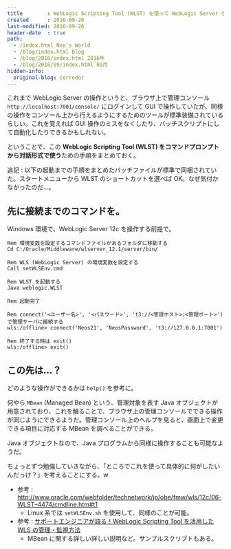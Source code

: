 ```yaml
---
title        : WebLogic Scripting Tool (WLST) を使って WebLogic Server をコンソールから操作する
created      : 2016-09-26
last-modified: 2016-09-26
header-date  : true
path:
  - /index.html Neo's World
  - /blog/index.html Blog
  - /blog/2016/index.html 2016年
  - /blog/2016/09/index.html 09月
hidden-info:
  original-blog: Corredor
---
```


これまで WebLogic Server の操作というと、ブラウザ上で管理コンソール `http://localhost:7001/console/` にログインして GUI で操作していたが、同様の操作をコンソール上から行えるようにするためのツールが標準装備されているらしい。これを覚えれば GUI 操作のミスをなくしたり、バッチスクリプトにして自動化したりできるかもしれない。

ということで、この **WebLogic Scripting Tool (WLST) をコマンドプロンプトから対話形式で使う**ための手順をまとめておく。

追記 : 以下の起動までの手順をまとめたバッチファイルが標準で同梱されていた。スタートメニューから WLST のショートカットを選べば OK。なぜ気付かなかったのだ…。

## 先に接続までのコマンドを。

Windows 環境で、WebLogic Server 12c を操作する前提で。

```batch
Rem 環境変数を設定するコマンドファイルがあるフォルダに移動する
Cd C:/Oracle/Middleware/wlserver_12.1/server/bin/

Rem WLS (WebLogic Server) の環境変数を設定する
Call setWLSEnv.cmd

Rem WLST を起動する
Java weblogic.WLST

Rem 起動完了

Rem connect('<ユーザー名>', '<パスワード>', 't3://<管理ホスト>:<管理ポート>') で管理サーバに接続する
wls:/offline> connect('Neos21', 'NeosPassword', 't3://127.0.0.1:7001')

Rem 終了する時は exit()
wls:/offline> exit()
```

## この先は…？

どのような操作ができるかは `help()` を参考に。

何やら `MBean` (Managed Bean) という、管理対象を表す Java オブジェクトが用意されており、これを触ることで、ブラウザ上の管理コンソールでできる操作が同じようにできるようだ。管理コンソール上のヘルプを見ると、画面上で変更できる項目に対応する MBean を調べることができる。

Java オブジェクトなので、Java プログラムから同様に操作することも可能なようだ。

ちょっとずつ勉強していきながら、「ところでこれを使って具体的に何がしたいんだっけ？」を考えることにする。w

- 参考 : <http://www.oracle.com/webfolder/technetwork/jp/obe/fmw/wls/12c/06-WLST–4474/cmdline.htm#t1>
  - Linux 系では `setWLSEnv.sh` を使用して、同様のことが可能。
- 参考 : [サポートエンジニアが語る！WebLogic Scripting Tool を活用した WLS の管理・監視方法](http://www.oracle.com/technetwork/jp/ondemand/application-grid/c-4-wls-1484599-ja.pdf)
  - MBean に関する詳しい詳しい説明など。サンプルスクリプトもある。
